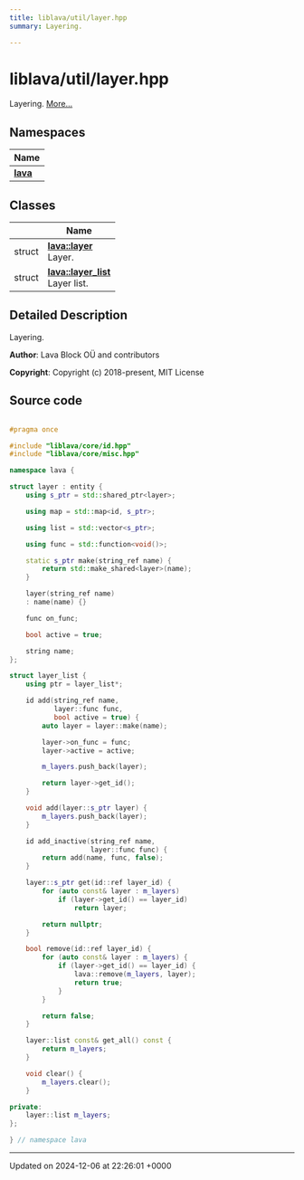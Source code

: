 ```yaml
---
title: liblava/util/layer.hpp
summary: Layering. 

---
```


# liblava/util/layer.hpp

Layering.  [More...](#detailed-description)

## Namespaces

| Name           |
| -------------- |
| **[lava](/_doxybook/Namespaces/namespacelava.md)**  |

## Classes

|                | Name           |
| -------------- | -------------- |
| struct | **[lava::layer](/_doxybook/Classes/structlava_1_1layer.md)** <br>Layer.  |
| struct | **[lava::layer_list](/_doxybook/Classes/structlava_1_1layer__list.md)** <br>Layer list.  |

## Detailed Description

Layering. 

**Author**: Lava Block OÜ and contributors 

**Copyright**: Copyright (c) 2018-present, MIT License 



## Source code

```cpp

#pragma once

#include "liblava/core/id.hpp"
#include "liblava/core/misc.hpp"

namespace lava {

struct layer : entity {
    using s_ptr = std::shared_ptr<layer>;

    using map = std::map<id, s_ptr>;

    using list = std::vector<s_ptr>;

    using func = std::function<void()>;

    static s_ptr make(string_ref name) {
        return std::make_shared<layer>(name);
    }

    layer(string_ref name)
    : name(name) {}

    func on_func;

    bool active = true;

    string name;
};

struct layer_list {
    using ptr = layer_list*;

    id add(string_ref name,
           layer::func func,
           bool active = true) {
        auto layer = layer::make(name);

        layer->on_func = func;
        layer->active = active;

        m_layers.push_back(layer);

        return layer->get_id();
    }

    void add(layer::s_ptr layer) {
        m_layers.push_back(layer);
    }

    id add_inactive(string_ref name,
                    layer::func func) {
        return add(name, func, false);
    }

    layer::s_ptr get(id::ref layer_id) {
        for (auto const& layer : m_layers)
            if (layer->get_id() == layer_id)
                return layer;

        return nullptr;
    }

    bool remove(id::ref layer_id) {
        for (auto const& layer : m_layers) {
            if (layer->get_id() == layer_id) {
                lava::remove(m_layers, layer);
                return true;
            }
        }

        return false;
    }

    layer::list const& get_all() const {
        return m_layers;
    }

    void clear() {
        m_layers.clear();
    }

private:
    layer::list m_layers;
};

} // namespace lava
```


-------------------------------

Updated on 2024-12-06 at 22:26:01 +0000
